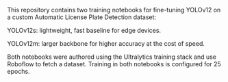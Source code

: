 This repository contains two training notebooks for fine-tuning YOLOv12 on a custom Automatic License Plate Detection dataset:

YOLOv12s: lightweight, fast baseline for edge devices.

YOLOv12m: larger backbone for higher accuracy at the cost of speed.

Both notebooks were authored using the Ultralytics training stack and use Roboflow to fetch a dataset. Training in both notebooks is configured for 25 epochs.

